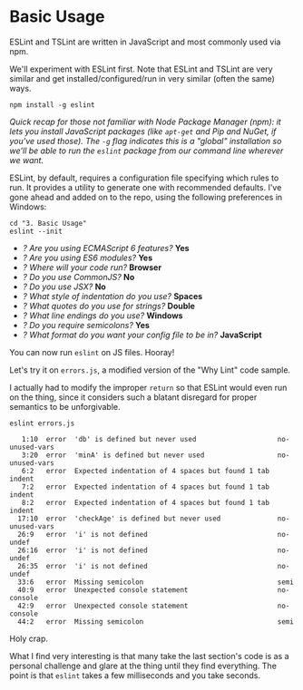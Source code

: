 # Basic Usage

ESLint and TSLint are written in JavaScript and most commonly used via npm.

We'll experiment with ESLint first.
Note that ESLint and TSLint are very similar and get installed/configured/run in very similar (often the same) ways.

```
npm install -g eslint
```

*Quick recap for those not familiar with Node Package Manager (npm): it lets you install JavaScript packages (like `apt-get` and Pip and NuGet, if you've used those).*
*The `-g` flag indicates this is a "global" installation so we'll be able to run the `eslint` package from our command line wherever we want.*

ESLint, by default, requires a configuration file specifying which rules to run.
It provides a utility to generate one with recommended defaults.
I've gone ahead and added on to the repo, using the following preferences in Windows:

```
cd "3. Basic Usage"
eslint --init
```

* *? Are you using ECMAScript 6 features?* **Yes**
* *? Are you using ES6 modules?* **Yes**
* *? Where will your code run?* **Browser**
* *? Do you use CommonJS?* **No**
* *? Do you use JSX?* **No**
* *? What style of indentation do you use?* **Spaces**
* *? What quotes do you use for strings?* **Double**
* *? What line endings do you use?* **Windows**
* *? Do you require semicolons?* **Yes**
* *? What format do you want your config file to be in?* **JavaScript**

You can now run `eslint` on JS files.
Hooray!

Let's try it on `errors.js`, a modified version of the "Why Lint" code sample.

I actually had to modify the improper `return` so that ESLint would even run on the thing, since it considers such a blatant disregard for proper semantics to be unforgivable.


```
eslint errors.js

   1:10  error  'db' is defined but never used                    no-unused-vars
   3:20  error  'minA' is defined but never used                  no-unused-vars
   6:2   error  Expected indentation of 4 spaces but found 1 tab  indent
   7:2   error  Expected indentation of 4 spaces but found 1 tab  indent
   8:2   error  Expected indentation of 4 spaces but found 1 tab  indent
  17:10  error  'checkAge' is defined but never used              no-unused-vars
  26:9   error  'i' is not defined                                no-undef
  26:16  error  'i' is not defined                                no-undef
  26:35  error  'i' is not defined                                no-undef
  33:6   error  Missing semicolon                                 semi
  40:9   error  Unexpected console statement                      no-console
  42:9   error  Unexpected console statement                      no-console
  44:2   error  Missing semicolon                                 semi
```

Holy crap.

What I find very interesting is that many take the last section's code is as a personal challenge and glare at the thing until they find everything.
The point is that `eslint` takes a few milliseconds and you take seconds.
